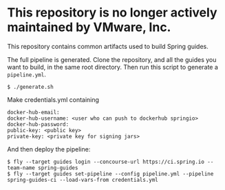 # This repository is no longer actively maintained by VMware, Inc.


This repository contains common artifacts used to build Spring guides.

The full pipeline is generated. Clone the repository, and all the
guides you want to build, in the same root directory. Then run this
script to generate a `pipeline.yml`.

```
$ ./generate.sh
```

Make credentials.yml containing 

```
docker-hub-email:
docker-hub-username: <user who can push to dockerhub springio>
docker-hub-password:
public-key: <public key>
private-key: <private key for signing jars>
```

And then deploy the pipeline:

```
$ fly --target guides login --concourse-url https://ci.spring.io --team-name spring-guides
$ fly --target guides set-pipeline --config pipeline.yml --pipeline spring-guides-ci --load-vars-from credentials.yml
```
